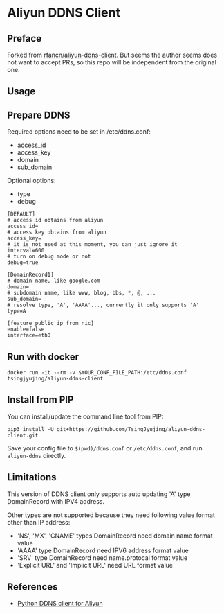 # Aliyun DDNS Client

## Preface

Forked from [rfancn/aliyun-ddns-client](https://github.com/rfancn/aliyun-ddns-client).
But seems the author seems does not want to accept PRs, so this repo will be independent from the original one.

## Usage

## Prepare DDNS

Required options need to be set in /etc/ddns.conf:
* access_id
* access_key
* domain
* sub_domain

Optional options:
* type
* debug

```
[DEFAULT]
# access id obtains from aliyun
access_id=
# access key obtains from aliyun
access_key=
# it is not used at this moment, you can just ignore it
interval=600
# turn on debug mode or not
debug=true

[DomainRecord1]
# domain name, like google.com
domain=
# subdomain name, like www, blog, bbs, *, @, ...
sub_domain=
# resolve type, 'A', 'AAAA'..., currently it only supports 'A'
type=A

[feature_public_ip_from_nic]
enable=false
interface=eth0
```

## Run with docker

```shell
docker run -it --rm -v $YOUR_CONF_FILE_PATH:/etc/ddns.conf tsingjyujing/aliyun-ddns-client
```

## Install from PIP

You can install/update the command line tool from PIP:

```shell
pip3 install -U git+https://github.com/TsingJyujing/aliyun-ddns-client.git
```

Save your config file to `$(pwd)/ddns.conf` or `/etc/ddns.conf`, and run `aliyun-ddns` directly.


## Limitations

This version of DDNS client only supports auto updating 'A' type DomainRecord with IPV4 address.

Other types are not supported because they need following value format other than IP address:
- 'NS', 'MX', 'CNAME' types DomainRecord need domain name format value
- 'AAAA' type DomainRecord need IPV6 address format value
- 'SRV' type DomainRecord need name.protocal format value
- 'Explicit URL' and 'Implicit  URL' need URL format value

## References

- [Python DDNS client for Aliyun](http://www.hdget.com/aliyun-ddns-client)
